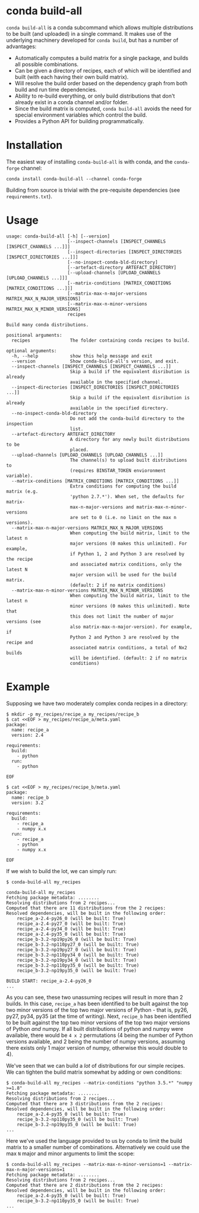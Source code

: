 conda build-all
===============

``conda build-all`` is a conda subcommand which allows multiple distributions to be built (and uploaded) in a single command.
It makes use of the underlying machinery developed for ``conda build``, but has a number of advantages:

 * Automatically computes a build matrix for a single package, and builds all possible combinations.
 * Can be given a directory of recipes, each of which will be identified and built (with each having their own build matrix).
 * Will resolve the build order based on the dependency graph from both build and run time dependencies.
 * Ability to re-build everything, or only build distributions that don't already exist in a conda channel and/or folder.
 * Since the build matrix is computed, ``conda build-all`` avoids the need for special environment variables which control the build.
 * Provides a Python API for building programmatically.


Installation
============

The easiest way of installing ``conda-build-all`` is with conda, and the ``conda-forge`` channel:

```
conda install conda-build-all --channel conda-forge
```

Building from source is trivial with the pre-requisite dependencies (see ``requirements.txt``).


Usage
======

```
usage: conda-build-all [-h] [--version]
                       [--inspect-channels [INSPECT_CHANNELS [INSPECT_CHANNELS ...]]]
                       [--inspect-directories [INSPECT_DIRECTORIES [INSPECT_DIRECTORIES ...]]]
                       [--no-inspect-conda-bld-directory]
                       [--artefact-directory ARTEFACT_DIRECTORY]
                       [--upload-channels [UPLOAD_CHANNELS [UPLOAD_CHANNELS ...]]]
                       [--matrix-conditions [MATRIX_CONDITIONS [MATRIX_CONDITIONS ...]]]
                       [--matrix-max-n-major-versions MATRIX_MAX_N_MAJOR_VERSIONS]
                       [--matrix-max-n-minor-versions MATRIX_MAX_N_MINOR_VERSIONS]
                       recipes

Build many conda distributions.

positional arguments:
  recipes               The folder containing conda recipes to build.

optional arguments:
  -h, --help            show this help message and exit
  --version             Show conda-build-all's version, and exit.
  --inspect-channels [INSPECT_CHANNELS [INSPECT_CHANNELS ...]]
                        Skip a build if the equivalent disribution is already
                        available in the specified channel.
  --inspect-directories [INSPECT_DIRECTORIES [INSPECT_DIRECTORIES ...]]
                        Skip a build if the equivalent disribution is already
                        available in the specified directory.
  --no-inspect-conda-bld-directory
                        Do not add the conda-build directory to the inspection
                        list.
  --artefact-directory ARTEFACT_DIRECTORY
                        A directory for any newly built distributions to be
                        placed.
  --upload-channels [UPLOAD_CHANNELS [UPLOAD_CHANNELS ...]]
                        The channel(s) to upload built distributions to
                        (requires BINSTAR_TOKEN envioronment variable).
  --matrix-conditions [MATRIX_CONDITIONS [MATRIX_CONDITIONS ...]]
                        Extra conditions for computing the build matrix (e.g.
                        'python 2.7.*'). When set, the defaults for matrix-
                        max-n-major-versions and matrix-max-n-minor-versions
                        are set to 0 (i.e. no limit on the max n versions).
  --matrix-max-n-major-versions MATRIX_MAX_N_MAJOR_VERSIONS
                        When computing the build matrix, limit to the latest n
                        major versions (0 makes this unlimited). For example,
                        if Python 1, 2 and Python 3 are resolved by the recipe
                        and associated matrix conditions, only the latest N
                        major version will be used for the build matrix.
                        (default: 2 if no matrix conditions)
  --matrix-max-n-minor-versions MATRIX_MAX_N_MINOR_VERSIONS
                        When computing the build matrix, limit to the latest n
                        minor versions (0 makes this unlimited). Note that
                        this does not limit the number of major versions (see
                        also matrix-max-n-major-version). For example, if
                        Python 2 and Python 3 are resolved by the recipe and
                        associated matrix conditions, a total of Nx2 builds
                        will be identified. (default: 2 if no matrix
                        conditions)
```


Example
=======

Supposing we have two moderately complex conda recipes in a directory:

```
$ mkdir -p my_recipes/recipe_a my_recipes/recipe_b
$ cat <<EOF > my_recipes/recipe_a/meta.yaml
package:
  name: recipe_a
  version: 2.4

requirements:
  build:
    - python
  run:
    - python

EOF

$ cat <<EOF > my_recipes/recipe_b/meta.yaml
package:
  name: recipe_b
  version: 3.2

requirements:
  build:
    - recipe_a
    - numpy x.x
  run:
    - recipe_a
    - python
    - numpy x.x

EOF
```

If we wish to build the lot, we can simply run:

```
$ conda-build-all my_recipes

conda-build-all my_recipes
Fetching package metadata: ........
Resolving distributions from 2 recipes... 
Computed that there are 11 distributions from the 2 recipes:
Resolved dependencies, will be built in the following order: 
    recipe_a-2.4-py26_0 (will be built: True)
    recipe_a-2.4-py27_0 (will be built: True)
    recipe_a-2.4-py34_0 (will be built: True)
    recipe_a-2.4-py35_0 (will be built: True)
    recipe_b-3.2-np19py26_0 (will be built: True)
    recipe_b-3.2-np110py27_0 (will be built: True)
    recipe_b-3.2-np19py27_0 (will be built: True)
    recipe_b-3.2-np110py34_0 (will be built: True)
    recipe_b-3.2-np19py34_0 (will be built: True)
    recipe_b-3.2-np110py35_0 (will be built: True)
    recipe_b-3.2-np19py35_0 (will be built: True)

BUILD START: recipe_a-2.4-py26_0
...

```

As you can see, these two unassuming recipes will result in more than 2 builds.
In this case, ``recipe_a`` has been identified to be built against the top two minor versions of the top two major versions of Python - that is, py26, py27, py34, py35 (at the time of writing).
Next, ``recipe_b`` has been identified to be built against the top two minor versions of the top two major versions of Python *and* numpy.
If all built distributions of python and numpy were available, there would be ``4 x 2`` permutations (4 being the number of Python versions available, and 2 being the number of numpy versions, assuming there exists only 1 major version of numpy, otherwise this would double to 4).

We've seen that we can build a *lot* of distributions for our simple recipes. We can tighten the build matrix somewhat by adding or own conditions:

```
$ conda-build-all my_recipes --matrix-conditions "python 3.5.*" "numpy >=1.8"
Fetching package metadata: ........
Resolving distributions from 2 recipes... 
Computed that there are 3 distributions from the 2 recipes:
Resolved dependencies, will be built in the following order: 
    recipe_a-2.4-py35_0 (will be built: True)
    recipe_b-3.2-np110py35_0 (will be built: True)
    recipe_b-3.2-np19py35_0 (will be built: True)
...
```

Here we've used the language provided to us by conda to limit the build matrix to a smaller number of combinations. Alternatively we could use the max ``N`` major and minor arguments to limit the scope:

```
$ conda-build-all my_recipes --matrix-max-n-minor-versions=1 --matrix-max-n-major-versions=1
Fetching package metadata: ........
Resolving distributions from 2 recipes... 
Computed that there are 2 distributions from the 2 recipes:
Resolved dependencies, will be built in the following order: 
    recipe_a-2.4-py35_0 (will be built: True)
    recipe_b-3.2-np110py35_0 (will be built: True)
...

```


